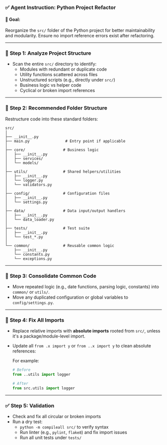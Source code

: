 ### ✅ **Agent Instruction: Python Project Refactor**

#### 🎯 **Goal:**
Reorganize the `src/` folder of the Python project for better maintainability and modularity. Ensure no import reference errors exist after refactoring.

---

### 📁 **Step 1: Analyze Project Structure**
- Scan the entire `src/` directory to identify:
  - Modules with redundant or duplicate code
  - Utility functions scattered across files
  - Unstructured scripts (e.g., directly under `src/`)
  - Business logic vs helper code
  - Cyclical or broken import references

---

### 📂 **Step 2: Recommended Folder Structure**
Restructure code into these standard folders:

```plaintext
src/
│
├── __init__.py
├── main.py                # Entry point if applicable
│
├── core/                 # Business logic
│   ├── __init__.py
│   ├── services/
│   └── models/
│
├── utils/                # Shared helpers/utilities
│   ├── __init__.py
│   └── logger.py
│   └── validators.py
│
├── config/               # Configuration files
│   ├── __init__.py
│   └── settings.py
│
├── data/                 # Data input/output handlers
│   ├── __init__.py
│   └── data_loader.py
│
├── tests/                # Test suite
│   ├── __init__.py
│   └── test_*.py
│
└── common/               # Reusable common logic
    ├── __init__.py
    └── constants.py
    └── exceptions.py
```

---

### 🧠 **Step 3: Consolidate Common Code**
- Move repeated logic (e.g., date functions, parsing logic, constants) into `common/` or `utils/`.
- Move any duplicated configuration or global variables to `config/settings.py`.

---

### 🧼 **Step 4: Fix All Imports**
- Replace relative imports with **absolute imports** rooted from `src/`, unless it's a package/module-level import.
- Update all `from .x import y` or `from ..x import y` to clean absolute references:
  
  For example:
  ```python
  # Before
  from ..utils import logger

  # After
  from src.utils import logger
  ```

---

### ✅ **Step 5: Validation**
- Check and fix all circular or broken imports
- Run a dry test:
  - `python -m compileall src/` to verify syntax
  - Run linter (e.g., `pylint`, `flake8`) and fix import issues
  - Run all unit tests under `tests/`


